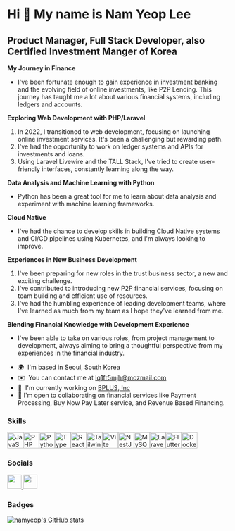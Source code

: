 Hi 👋 My name is Nam Yeop Lee
=============================

Product Manager, Full Stack Developer, also Certified Investment Manger of Korea
--------------------

**My Journey in Finance** 
- I've been fortunate enough to gain experience in investment banking and the evolving field of online investments, like P2P Lending. This journey has taught me a lot about various financial systems, including ledgers and accounts. 

**Exploring Web Development with PHP/Laravel** 
1. In 2022, I transitioned to web development, focusing on launching online investment services. It's been a challenging but rewarding path.
2. I've had the opportunity to work on ledger systems and APIs for investments and loans.
3. Using Laravel Livewire and the TALL Stack, I've tried to create user-friendly interfaces, constantly learning along the way.

**Data Analysis and Machine Learning with Python** 
- Python has been a great tool for me to learn about data analysis and experiment with machine learning frameworks.

**Cloud Native** 
- I've had the chance to develop skills in building Cloud Native systems and CI/CD pipelines using Kubernetes, and I'm always looking to improve.

**Experiences in New Business Development** 
1. I've been preparing for new roles in the trust business sector, a new and exciting challenge.
2. I've contributed to introducing new P2P financial services, focusing on team building and efficient use of resources.
3. I've had the humbling experience of leading development teams, where I've learned as much from my team as I hope they've learned from me.
     
**Blending Financial Knowledge with Development Experience** 
- I've been able to take on various roles, from project management to development, always aiming to bring a thoughtful perspective from my experiences in the financial industry.

*   🌍  I'm based in Seoul, South Korea
*   ✉️  You can contact me at [lq1fr5mjh@mozmail.com](mailto:lq1fr5mjh@mozmail.com)
*   🚀  I'm currently working on [BPLUS, Inc](http://benefitplus.kr)
*   🤝  I'm open to collaborating on financial services like Payment Processing, Buy Now Pay Later service, and Revenue Based Financing.



### Skills 

<p align="left">
<a href="https://developer.mozilla.org/en-US/docs/Web/JavaScript" target="_blank" rel="noreferrer"><img src="https://raw.githubusercontent.com/danielcranney/readme-generator/main/public/icons/skills/javascript-colored.svg" width="36" height="36" alt="JavaScript" /></a><a href="https://www.php.net/" target="_blank" rel="noreferrer"><img src="https://raw.githubusercontent.com/danielcranney/readme-generator/main/public/icons/skills/php-colored.svg" width="36" height="36" alt="PHP" /></a><a href="https://www.python.org/" target="_blank" rel="noreferrer"><img src="https://raw.githubusercontent.com/danielcranney/readme-generator/main/public/icons/skills/python-colored.svg" width="36" height="36" alt="Python" /></a><a href="https://www.typescriptlang.org/" target="_blank" rel="noreferrer"><img src="https://raw.githubusercontent.com/danielcranney/readme-generator/main/public/icons/skills/typescript-colored.svg" width="36" height="36" alt="TypeScript" /></a><a href="https://reactjs.org/" target="_blank" rel="noreferrer"><img src="https://raw.githubusercontent.com/danielcranney/readme-generator/main/public/icons/skills/react-colored.svg" width="36" height="36" alt="React" /></a><a href="https://tailwindcss.com/" target="_blank" rel="noreferrer"><img src="https://raw.githubusercontent.com/danielcranney/readme-generator/main/public/icons/skills/tailwindcss-colored.svg" width="36" height="36" alt="TailwindCSS" /></a><a href="https://vitejs.dev/" target="_blank" rel="noreferrer"><img src="https://raw.githubusercontent.com/danielcranney/readme-generator/main/public/icons/skills/vite-colored.svg" width="36" height="36" alt="Vite" /></a><a href="https://docs.nestjs.com/" target="_blank" rel="noreferrer"><img src="https://raw.githubusercontent.com/danielcranney/readme-generator/main/public/icons/skills/nestjs-colored.svg" width="36" height="36" alt="NestJS" /></a><a href="https://www.mysql.com/" target="_blank" rel="noreferrer"><img src="https://raw.githubusercontent.com/danielcranney/readme-generator/main/public/icons/skills/mysql-colored.svg" width="36" height="36" alt="MySQL" /></a><a href="https://laravel.com/" target="_blank" rel="noreferrer"><img src="https://raw.githubusercontent.com/danielcranney/readme-generator/main/public/icons/skills/laravel-colored.svg" width="36" height="36" alt="Laravel" /></a><a href="https://flutter.dev/" target="_blank" rel="noreferrer"><img src="https://raw.githubusercontent.com/danielcranney/readme-generator/main/public/icons/skills/flutter-colored.svg" width="36" height="36" alt="Flutter" /></a><a href="https://www.docker.com/" target="_blank" rel="noreferrer"><img src="https://raw.githubusercontent.com/danielcranney/readme-generator/main/public/icons/skills/docker-colored.svg" width="36" height="36" alt="Docker" /></a>
                    </p>
                    
                  
### Socials
<p align="left">
                      <a href="https://www.github.com/namyeop" target="_blank" rel="noreferrer">
                    <picture>
                    <source media="(prefers-color-scheme: dark)" srcset="https://raw.githubusercontent.com/danielcranney/readme-generator/main/public/icons/socials/github-dark.svg" />
                    <source media="(prefers-color-scheme: light)" srcset="https://raw.githubusercontent.com/danielcranney/readme-generator/main/public/icons/socials/github.svg" />
                    <img src="https://raw.githubusercontent.com/danielcranney/readme-generator/main/public/icons/socials/github.svg" width="32" height="32" />
                    </picture>
                    </a>
                      <a href="https://www.linkedin.com/in/nam-yeop-lee-ab3273157/" target="_blank" rel="noreferrer">
                    <picture>
                    <source media="(prefers-color-scheme: dark)" srcset="https://raw.githubusercontent.com/danielcranney/readme-generator/main/public/icons/socials/linkedin-dark.svg" />
                    <source media="(prefers-color-scheme: light)" srcset="https://raw.githubusercontent.com/danielcranney/readme-generator/main/public/icons/socials/linkedin.svg" />
                    <img src="https://raw.githubusercontent.com/danielcranney/readme-generator/main/public/icons/socials/linkedin.svg" width="32" height="32" />
                    </picture>
                    </a></p>
                    
### Badges
<a
                      href="http://www.github.com/namyeop"><img src="https://github-readme-stats.vercel.app/api?username=namyeop&show_icons=true&hide=&count_private=true&title_color=0891b2&text_color=ffffff&icon_color=0891b2&bg_color=1c1917&hide_border=true&show_icons=true" alt="namyeop's GitHub stats" /></a>
